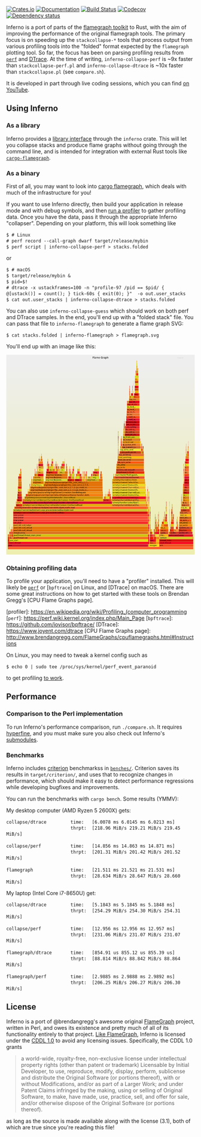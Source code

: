 [![Crates.io](https://img.shields.io/crates/v/inferno.svg)](https://crates.io/crates/inferno)
[![Documentation](https://docs.rs/inferno/badge.svg)](https://docs.rs/inferno/)
[![Build Status](https://travis-ci.com/jonhoo/inferno.svg?branch=master)](https://travis-ci.com/jonhoo/inferno)
[![Codecov](https://codecov.io/github/jonhoo/inferno/coverage.svg?branch=master)](https://codecov.io/gh/jonhoo/inferno)
[![Dependency status](https://deps.rs/repo/github/jonhoo/inferno/status.svg)](https://deps.rs/repo/github/jonhoo/inferno)

Inferno is a port of parts of the [flamegraph
toolkit](http://www.brendangregg.com/flamegraphs.html) to Rust, with the
aim of improving the performance of the original flamegraph tools. The
primary focus is on speeding up the `stackcollapse-*` tools that process
output from various profiling tools into the "folded" format expected by
the `flamegraph` plotting tool. So far, the focus has been on parsing
profiling results from
[`perf`](https://perf.wiki.kernel.org/index.php/Main_Page) and
[DTrace](https://www.joyent.com/dtrace). At the time of writing,
`inferno-collapse-perf` is ~9x faster than `stackcollapse-perf.pl` and
`inferno-collapse-dtrace` is ~10x faster than `stackcollapse.pl` (see
`compare.sh`).

It is developed in part through live coding sessions, which you can find
[on YouTube](https://www.youtube.com/watch?v=jTpK-bNZiA4&list=PLqbS7AVVErFimAvMW-kIJUwxpPvcPBCsz).

## Using Inferno

### As a library

Inferno provides a [library interface](https://docs.rs/inferno/) through
the `inferno` crate. This will let you collapse stacks and produce flame
graphs without going through the command line, and is intended for
integration with external Rust tools like [`cargo-flamegraph`].

  [`cargo-flamegraph`]: https://github.com/ferrous-systems/cargo-flamegraph

### As a binary

First of all, you may want to look into [cargo
flamegraph](https://github.com/ferrous-systems/cargo-flamegraph/), which
deals with much of the infrastructure for you!

If you want to use Inferno directly, then build your application in
release mode and with debug symbols, and then [run a profiler] to gather
profiling data. Once you have the data, pass it through the appropriate
Inferno "collapser". Depending on your platform, this will look
something like

  [run a profiler]: http://www.brendangregg.com/FlameGraphs/cpuflamegraphs.html#Instructions

```console
$ # Linux
# perf record --call-graph dwarf target/release/mybin
$ perf script | inferno-collapse-perf > stacks.folded
```

or

```console
$ # macOS
$ target/release/mybin &
$ pid=$!
# dtrace -x ustackframes=100 -n "profile-97 /pid == $pid/ { @[ustack()] = count(); } tick-60s { exit(0); }"  -o out.user_stacks
$ cat out.user_stacks | inferno-collapse-dtrace > stacks.folded
```

You can also use `inferno-collapse-guess` which should work on both
perf and DTrace samples. In the end, you'll end up with a "folded stack"
file. You can pass that file to `inferno-flamegraph` to generate a flame
graph SVG:

```console
$ cat stacks.folded | inferno-flamegraph > flamegraph.svg
```

You'll end up with an image like this:

[![colorized flamegraph output](tests/data/flamegraph/example-perf-stacks/example-perf-stacks.svg)](tests/data/flamegraph/example-perf-stacks/example-perf-stacks.svg)

### Obtaining profiling data

To profile your application, you'll need to have a "profiler" installed.
This will likely be [`perf`]() or [`bpftrace`] on Linux, and [DTrace] on
macOS. There are some great instructions on how to get started with
these tools on Brendan Gregg's [CPU Flame Graphs page].

  [profiler]: https://en.wikipedia.org/wiki/Profiling_(computer_programming
  [`perf`]: https://perf.wiki.kernel.org/index.php/Main_Page
  [`bpftrace`]: https://github.com/iovisor/bpftrace/
  [DTrace]: https://www.joyent.com/dtrace
  [CPU Flame Graphs page]: http://www.brendangregg.com/FlameGraphs/cpuflamegraphs.html#Instructions

On Linux, you may need to tweak a kernel config such as
```console
$ echo 0 | sudo tee /proc/sys/kernel/perf_event_paranoid
```
to get profiling [to work](https://unix.stackexchange.com/a/14256).

## Performance

### Comparison to the Perl implementation

To run Inferno's performance comparison, run `./compare.sh`.
It requires [hyperfine](https://github.com/sharkdp/hyperfine), and you
must make sure you also check out Inferno's
[submodules](https://github.blog/2016-02-01-working-with-submodules/).

### Benchmarks

Inferno includes [criterion](https://github.com/bheisler/criterion.rs)
benchmarkss in [`benches/`](benches/). Criterion saves its results in
`target/criterion/`, and uses that to recognize changes in performance,
which should make it easy to detect performance regressions while
developing bugfixes and improvements.

You can run the benchmarks with `cargo bench`. Some results (YMMV):

My desktop computer (AMD Ryzen 5 2600X) gets:

```
collapse/dtrace         time:   [6.0078 ms 6.0145 ms 6.0213 ms]
                        thrpt:  [218.96 MiB/s 219.21 MiB/s 219.45 MiB/s]

collapse/perf           time:   [14.856 ms 14.863 ms 14.871 ms]
                        thrpt:  [201.31 MiB/s 201.42 MiB/s 201.52 MiB/s]

flamegraph              time:   [21.511 ms 21.521 ms 21.531 ms]
                        thrpt:  [28.634 MiB/s 28.647 MiB/s 28.660 MiB/s]
```

My laptop (Intel Core i7-8650U) get:

```
collapse/dtrace         time:   [5.1843 ms 5.1845 ms 5.1848 ms]
                        thrpt:  [254.29 MiB/s 254.30 MiB/s 254.31 MiB/s]

collapse/perf           time:   [12.956 ms 12.956 ms 12.957 ms]
                        thrpt:  [231.06 MiB/s 231.07 MiB/s 231.07 MiB/s]

flamegraph/dtrace       time:   [854.91 us 855.12 us 855.39 us]
                        thrpt:  [88.814 MiB/s 88.842 MiB/s 88.864 MiB/s]

flamegraph/perf         time:   [2.9885 ms 2.9888 ms 2.9892 ms]
                        thrpt:  [206.25 MiB/s 206.27 MiB/s 206.30 MiB/s]
```

## License

Inferno is a port of @brendangregg's awesome original
[FlameGraph](https://github.com/brendangregg/FlameGraph) project,
written in Perl, and owes its existence and pretty much of all of its
functionality entirely to that project. [Like
FlameGraph](https://github.com/brendangregg/FlameGraph/commit/76719a446d6091c88434489cc99d6355c3c3ef41),
Inferno is licensed under the [CDDL
1.0](https://opensource.org/licenses/CDDL-1.0) to avoid any licensing
issues. Specifically, the CDDL 1.0 grants

> a world-wide, royalty-free, non-exclusive license under intellectual
> property rights (other than patent or trademark) Licensable by Initial
> Developer, to use, reproduce, modify, display, perform, sublicense and
> distribute the Original Software (or portions thereof), with or
> without Modifications, and/or as part of a Larger Work; and under
> Patent Claims infringed by the making, using or selling of Original
> Software, to make, have made, use, practice, sell, and offer for sale,
> and/or otherwise dispose of the Original Software (or portions
> thereof).

as long as the source is made available along with the license (3.1),
both of which are true since you're reading this file!
